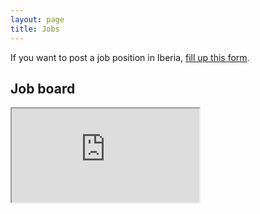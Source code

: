 ```yaml
---
layout: page
title: Jobs
---
```


If you want to post a job position in Iberia, <a href="https://forms.gle/y9mprUsCaAzJYdVE6" target="_blank">fill up this form</a>.

## Job board

<div class="job-board-container">
    <iframe class="job-board" src="https://docs.google.com/spreadsheets/d/e/2PACX-1vQvPxF7VteF5zsxldfQoHQ2MXA3fi5pREU6QLEbskPKtxJ4pi3JUH2QvIUWyUpu4rxplKAEyT1KQVrl/pubhtml?gid=0&amp;single=true&amp;widget=true&amp;headers=false"></iframe>
</div>
